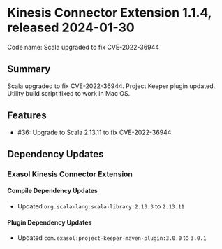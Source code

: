 # Kinesis Connector Extension 1.1.4, released 2024-01-30

Code name:
Scala upgraded to fix CVE-2022-36944

## Summary
Scala upgraded to fix CVE-2022-36944. Project Keeper plugin updated. 
Utility build script fixed to work in Mac OS.

## Features

* #36: Upgrade to Scala 2.13.11 to fix CVE-2022-36944

## Dependency Updates

### Exasol Kinesis Connector Extension

#### Compile Dependency Updates

* Updated `org.scala-lang:scala-library:2.13.3` to `2.13.11`

#### Plugin Dependency Updates

* Updated `com.exasol:project-keeper-maven-plugin:3.0.0` to `3.0.1`
